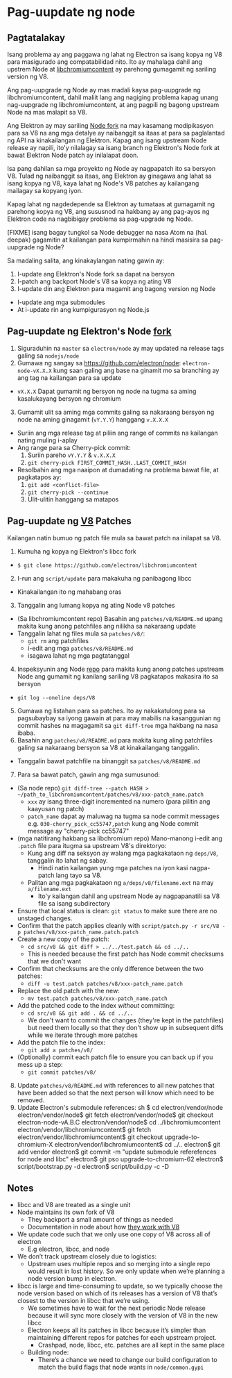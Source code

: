 # Pag-uupdate ng node

## Pagtatalakay

Isang problema ay ang paggawa ng lahat ng Electron sa isang kopya ng V8 para masigurado ang compatabilidad nito. Ito ay mahalaga dahil ang upstrem Node at [libchromiumcontent](upgrading-chromium.md) ay parehong gumagamit ng sariling version ng V8.

Ang pag-uupgrade ng Node ay mas madali kaysa pag-uupgrade ng libchromiumcontent, dahil maliit lang ang nagiging problema kapag unang nag-uupgrade ng libchromiumcontent, at ang pagpili ng bagong upstream Node na mas malapit sa V8.

Ang Elektron ay may sariling [Node fork](https://github.com/electron/node) na may kasamang modipikasyon para sa V8 na ang mga detalye ay naibanggit sa itaas at para sa paglalantad ng API na kinakailangan ng Elektron. Kapag ang isang upstream Node release ay napili, ito'y nilalagay sa isang branch ng Elektron's Node fork at bawat Elektron Node patch ay inilalapat doon.

Isa pang dahilan sa mga proyekto ng Node ay nagpapatch ito sa bersyon V8. Tulad ng naibanggit sa itaas, ang Elektron ay ginagawa ang lahat sa isang kopya ng V8, kaya lahat ng Node's V8 patches ay kailangang mailagay sa kopyang iyon.

Kapag lahat ng nagdedepende sa Elektron ay tumataas at gumagamit ng parehong kopya ng V8, ang sususnod na hakbang ay ang pag-ayos ng Elektron code na nagbibigay problema sa pag-upgrade ng Node.

[FIXME] isang bagay tungkol sa Node debugger na nasa Atom na (hal. deepak) gagamitin at kailangan para kumpirmahin na hindi masisira sa pag-uupgrade ng Node?

Sa madaling salita, ang kinakaylangan nating gawin ay:

1. I-update ang Elektron's Node fork sa dapat na bersyon
2. I-patch ang backport Node's V8 sa kopya ng ating V8
3. I-update din ang Elektron para magamit ang bagong version ng Node 
  - I-update ang mga submodules
  - At i-update rin ang kumpigurasyon ng Node.js

## Pag-uupdate ng Elektron's Node [fork](https://github.com/electron/node)

1. Siguraduhin na `master` sa `electron/node` ay may updated na release tags galing sa `nodejs/node`
2. Gumawa ng sangay sa https://github.com/electron/node: `electron-node-vX.X.X` kung saan galing ang base na ginamit mo sa branching ay ang tag na kailangan para sa update 
  - `vX.X.X` Dapat gumamit ng bersyon ng node na tugma sa aming kasalukayang bersyon ng chromium
3. Gumamit ulit sa aming mga commits galing sa nakaraang bersyon ng node na aming ginagamit (`vY.Y.Y`) hanggang `v.X.X.X` 
  - Suriin ang mga release tag at piliin ang range of commits na kailangan nating muling i-aplay
  - Ang range para sa Cherry-pick commit: 
    1. Suriin pareho `vY.Y.Y` & `v.X.X.X`
    2. `git cherry-pick FIRST_COMMIT_HASH..LAST_COMMIT_HASH`
  - Resolbahin ang mga naaipon at dumadating na problema bawat file, at pagkatapos ay: 
    1. `git add <conflict-file>`
    2. `git cherry-pick --continue`
    3. Ulit-ulitin hanggang sa matapos

## Pag-uupdate ng [V8](https://github.com/electron/node/src/V8) Patches

Kailangan natin bumuo ng patch file mula sa bawat patch na inilapat sa V8.

1. Kumuha ng kopya ng Elektron's libcc fork 
  - `$ git clone https://github.com/electron/libchromiumcontent`
2. I-run ang `script/update` para makakuha ng panibagong libcc 
  - Kinakailangan ito ng mahabang oras
3. Tanggalin ang lumang kopya ng ating Node v8 patches 
  - (Sa libchromiumcontent repo) Basahin ang `patches/v8/README.md` upang makita kung anong patchfiles ang nilikha sa nakaraang update
  - Tanggalin lahat ng files mula sa `patches/v8/`: 
    - `git rm` ang patchfiles
    - i-edit ang mga `patches/v8/README.md`
    - isagawa lahat ng mga pagtatanggal
4. Inspeksyunin ang Node [repo](https://github.com/electron/node) para makita kung anong patches upstream Node ang gumamit ng kanilang sariling V8 pagkatapos makasira ito sa bersyon 
  - `git log --oneline deps/V8`
5. Gumawa ng listahan para sa patches. Ito ay nakakatulong para sa pagsubaybay sa iyong gawain at para may mabilis na kasanggunian ng commit hashes na magagamit sa `git diff-tree` mga hakbang na nasa ibaba.
6. Basahin ang `patches/v8/README.md` para makita kung aling patchfiles galing sa nakaraang bersyon sa V8 at kinakailangang tanggalin. 
  - Tanggalin bawat patchfile na binanggit sa `patches/v8/README.md`
7. Para sa bawat patch, gawin ang mga sumusunod: 
  - (Sa node repo) `git diff-tree --patch HASH > ~/path_to_libchromiumcontent/patches/v8/xxx-patch_name.patch` 
    - `xxx` ay isang three-digit incremented na numero (para pilitin ang kaayusan ng patch)
    - `patch_name` dapat ay maluwag na tugma sa node commit messages e.g. `030-cherry_pick_cc55747,patch` kung ang Node commit message ay "cherry-pick cc55747"
  - (mga natitirang hakbang sa libchromium repo) Mano-manong i-edit ang `.patch` file para itugma sa upstream V8's direktoryo: 
    - Kung ang diff na seksyon ay walang mga pagkakataon ng `deps/V8`, tanggalin ito lahat ng sabay. 
      - Hindi natin kailangan yung mga patches na iyon kasi nagpa-patch lang tayo sa V8.
    - Palitan ang mga pagkakataon ng `a/deps/v8/filename.ext` na may `a/filename.ext` 
      - Ito'y kailangan dahil ang upstream Node ay nagpapanatili sa V8 file sa isang subdirectory
  - Ensure that local status is clean: `git status` to make sure there are no unstaged changes.
  - Confirm that the patch applies cleanly with `script/patch.py -r src/V8 -p patches/v8/xxx-patch_name.patch.patch`
  - Create a new copy of the patch: 
    - `cd src/v8 && git diff > ../../test.patch && cd ../..`
    - This is needed because the first patch has Node commit checksums that we don't want
  - Confirm that checksums are the only difference between the two patches: 
    - `diff -u test.patch patches/v8/xxx-patch_name.patch`
  - Replace the old patch with the new: 
    - `mv test.patch patches/v8/xxx-patch_name.patch`
  - Add the patched code to the index *without* committing: 
    - `cd src/v8 && git add . && cd ../..`
    - We don't want to commit the changes (they're kept in the patchfiles) but need them locally so that they don't show up in subsequent diffs while we iterate through more patches
  - Add the patch file to the index: 
    - `git add a patches/v8/`
  - (Optionally) commit each patch file to ensure you can back up if you mess up a step: 
    - `git commit patches/v8/`
8. Update `patches/v8/README.md` with references to all new patches that have been added so that the next person will know which need to be removed.
9. Update Electron's submodule references: 
      sh
      $ cd electron/vendor/node
      electron/vendor/node$ git fetch
      electron/vendor/node$ git checkout electron-node-vA.B.C
      electron/vendor/node$ cd ../libchromiumcontent
      electron/vendor/libchromiumcontent$ git fetch
      electron/vendor/libchromiumcontent$ git checkout upgrade-to-chromium-X
      electron/vendor/libchromiumcontent$ cd ../..
      electron$ git add vendor
      electron$ git commit -m "update submodule referefences for node and libc"
      electron$ git pso upgrade-to-chromium-62
      electron$ script/bootstrap.py -d
      electron$ script/build.py -c -D

## Notes

- libcc and V8 are treated as a single unit
- Node maintains its own fork of V8 
  - They backport a small amount of things as needed
  - Documentation in node about how [they work with V8](https://nodejs.org/api/v8.html)
- We update code such that we only use one copy of V8 across all of electron 
  - E.g electron, libcc, and node
- We don’t track upstream closely due to logistics: 
  - Upstream uses multiple repos and so merging into a single repo would result in lost history. So we only update when we’re planning a node version bump in electron.
- libcc is large and time-consuming to update, so we typically choose the node version based on which of its releases has a version of V8 that’s closest to the version in libcc that we’re using. 
  - We sometimes have to wait for the next periodic Node release because it will sync more closely with the version of V8 in the new libcc
  - Electron keeps all its patches in libcc because it’s simpler than maintaining different repos for patches for each upstream project. 
    - Crashpad, node, libcc, etc. patches are all kept in the same place
  - Building node: 
    - There’s a chance we need to change our build configuration to match the build flags that node wants in `node/common.gypi`